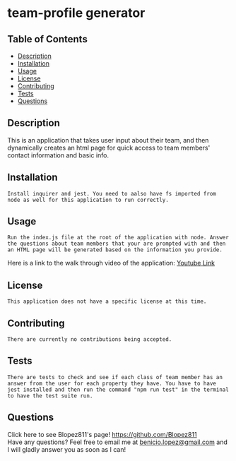 
  # team-profile generator
  
  ## Table of Contents
  * [Description](https://github.com/Blopez811/team-profile-generator#description)
  * [Installation](https://github.com/Blopez811/team-profile-generator#installation)
  * [Usage](https://github.com/Blopez811/team-profile-generator#usage)
  * [License](https://github.com/Blopez811/team-profile-generator#license)
  * [Contributing](https://github.com/Blopez811/team-profile-generator#contributing)
  * [Tests](https://github.com/Blopez811/team-profile-generator#tests)
  * [Questions](https://github.com/Blopez811/team-profile-generator#questions)

  ## Description
   This is an  application that takes user input about their team, and then dynamically creates an html page for quick access to team members' contact information and basic info.

  ## Installation
    Install inquirer and jest. You need to aalso have fs imported from node as well for this application to run correctly.

  ## Usage
    Run the index.js file at the root of the application with node. Answer the questions about team members that your are prompted with and then an HTML page will be generated based on the information you provide.

Here is a link to the walk through video of the application:
    [Youtube Link](https://youtu.be/itNXBsKjB_I)

  ## License  
    This application does not have a specific license at this time.
  ## Contributing
    There are currently no contributions being accepted.

  ## Tests
    There are tests to check and see if each class of team member has an answer from the user for each property they have. You have to have jest installed and then run the command "npm run test" in the terminal to have the test suite run. 

  ## Questions
  Click here to see Blopez811's page! https://github.com/Blopez811  
  Have any questions? Feel free to email me at benicio.lopez@gmail.com and I will gladly answer you as soon as I can!